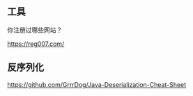 







## 工具




你注册过哪些网站？

https://reg007.com/


## 反序列化

https://github.com/GrrrDog/Java-Deserialization-Cheat-Sheet